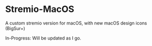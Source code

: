 # Stremio-MacOS
A custom stremio version for macOS, with new macOS design icons (BigSur+)


In-Progress: Will be updated as I go.
